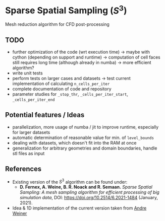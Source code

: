 # Sparse Spatial Sampling ($S^3$)
Mesh reduction algorithm for CFD post-processing

## TODO
- further optimization of the code (wrt execution time) -> maybe with cython (depending on support and runtime)
-> computation of cell faces still requires long time (although already in numba) -> more efficient algorithm?
- write unit tests
- perform tests on larger cases and datasets -> test current implementation of calculating `n_cells_per_iter`
- complete documentation of code and repository
- parameter studies for `_stop_thr`, `_cells_per_iter_start`, `_cells_per_iter_end`

## Potential features / Ideas
- parallelization, more usage of numba / jit to improve runtime, especially for larger datasets
- automatic determination of reasonable value for min. of `level_bounds`
- dealing with datasets, which doesn't fit into the RAM at once
- generalization for arbitrary geometries and domain boundaries, handle stl files as input

## References
- Existing version of the $S^3$ algorithm can be found under: 
  - **D. Fernex, A. Weine, B. R. Noack and R. Semaan.** *Sparse Spatial Sampling: A mesh sampling algorithm for efficient 
  processing of big simulation data*, DOI: https://doi.org/10.2514/6.2021-1484 (January, 2021).
- Idea & 1D implementation of the current version taken from [Andre Weiner](https://github.com/AndreWeiner)
